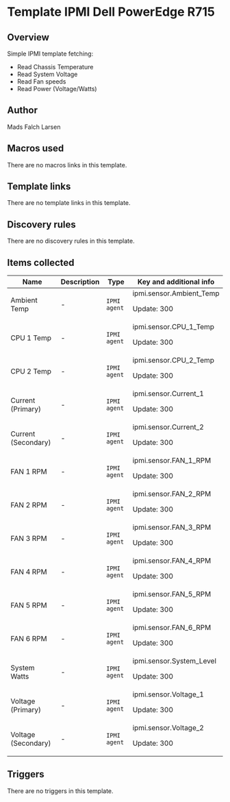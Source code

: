 # Template IPMI Dell PowerEdge R715

## Overview

Simple IPMI template fetching:


 


* Read Chassis Temperature  
* Read System Voltage  
* Read Fan speeds  
* Read Power (Voltage/Watts)  
  


## Author

Mads Falch Larsen

## Macros used

There are no macros links in this template.

## Template links

There are no template links in this template.

## Discovery rules

There are no discovery rules in this template.

## Items collected

|Name|Description|Type|Key and additional info|
|----|-----------|----|----|
|Ambient Temp|<p>-</p>|`IPMI agent`|ipmi.sensor.Ambient_Temp<p>Update: 300</p>|
|CPU 1 Temp|<p>-</p>|`IPMI agent`|ipmi.sensor.CPU_1_Temp<p>Update: 300</p>|
|CPU 2 Temp|<p>-</p>|`IPMI agent`|ipmi.sensor.CPU_2_Temp<p>Update: 300</p>|
|Current (Primary)|<p>-</p>|`IPMI agent`|ipmi.sensor.Current_1<p>Update: 300</p>|
|Current (Secondary)|<p>-</p>|`IPMI agent`|ipmi.sensor.Current_2<p>Update: 300</p>|
|FAN 1 RPM|<p>-</p>|`IPMI agent`|ipmi.sensor.FAN_1_RPM<p>Update: 300</p>|
|FAN 2 RPM|<p>-</p>|`IPMI agent`|ipmi.sensor.FAN_2_RPM<p>Update: 300</p>|
|FAN 3 RPM|<p>-</p>|`IPMI agent`|ipmi.sensor.FAN_3_RPM<p>Update: 300</p>|
|FAN 4 RPM|<p>-</p>|`IPMI agent`|ipmi.sensor.FAN_4_RPM<p>Update: 300</p>|
|FAN 5 RPM|<p>-</p>|`IPMI agent`|ipmi.sensor.FAN_5_RPM<p>Update: 300</p>|
|FAN 6 RPM|<p>-</p>|`IPMI agent`|ipmi.sensor.FAN_6_RPM<p>Update: 300</p>|
|System Watts|<p>-</p>|`IPMI agent`|ipmi.sensor.System_Level<p>Update: 300</p>|
|Voltage (Primary)|<p>-</p>|`IPMI agent`|ipmi.sensor.Voltage_1<p>Update: 300</p>|
|Voltage (Secondary)|<p>-</p>|`IPMI agent`|ipmi.sensor.Voltage_2<p>Update: 300</p>|
## Triggers

There are no triggers in this template.

